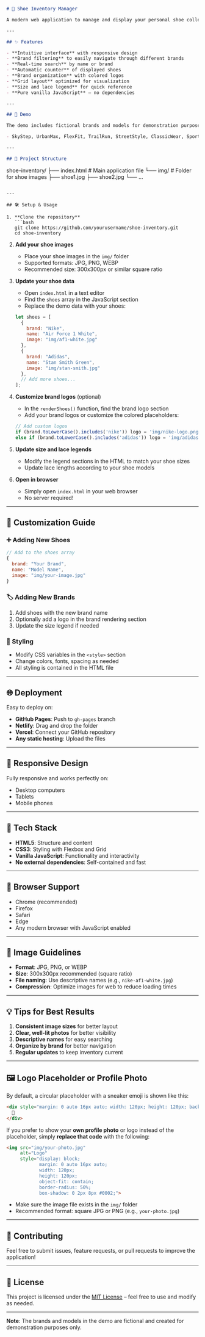 

```markdown
# 👟 Shoe Inventory Manager

A modern web application to manage and display your personal shoe collection. Perfect for collectors, resellers, or anyone who wants to keep track of their footwear in an organized way.

---

## ✨ Features

- **Intuitive interface** with responsive design  
- **Brand filtering** to easily navigate through different brands  
- **Real-time search** by name or brand  
- **Automatic counter** of displayed shoes  
- **Brand organization** with colored logos  
- **Grid layout** optimized for visualization  
- **Size and lace legend** for quick reference  
- **Pure vanilla JavaScript** – no dependencies  

---

## 🚀 Demo

The demo includes fictional brands and models for demonstration purposes:

- SkyStep, UrbanMax, FlexFit, TrailRun, StreetStyle, ClassicWear, SportMax

---

## 📁 Project Structure

```

shoe-inventory/
├── index.html          # Main application file
└── img/               # Folder for shoe images
├── shoe1.jpg
├── shoe2.jpg
└── ...

````

---

## 🛠️ Setup & Usage

1. **Clone the repository**
   ```bash
   git clone https://github.com/yourusername/shoe-inventory.git
   cd shoe-inventory
````

2. **Add your shoe images**

   * Place your shoe images in the `img/` folder
   * Supported formats: JPG, PNG, WEBP
   * Recommended size: 300x300px or similar square ratio

3. **Update your shoe data**

   * Open `index.html` in a text editor
   * Find the `shoes` array in the JavaScript section
   * Replace the demo data with your shoes:

   ```javascript
   let shoes = [
     { 
       brand: "Nike", 
       name: "Air Force 1 White", 
       image: "img/af1-white.jpg" 
     },
     { 
       brand: "Adidas", 
       name: "Stan Smith Green", 
       image: "img/stan-smith.jpg" 
     },
     // Add more shoes...
   ];
   ```

4. **Customize brand logos** (optional)

   * In the `renderShoes()` function, find the brand logo section
   * Add your brand logos or customize the colored placeholders:

   ```javascript
   // Add custom logos
   if (brand.toLowerCase().includes('nike')) logo = 'img/nike-logo.png';
   else if (brand.toLowerCase().includes('adidas')) logo = 'img/adidas-logo.png';
   ```

5. **Update size and lace legends**

   * Modify the legend sections in the HTML to match your shoe sizes
   * Update lace lengths according to your shoe models

6. **Open in browser**

   * Simply open `index.html` in your web browser
   * No server required!

---

## 🎯 Customization Guide

### ➕ Adding New Shoes

```javascript
// Add to the shoes array
{ 
  brand: "Your Brand", 
  name: "Model Name", 
  image: "img/your-image.jpg" 
}
```

### 🏷️ Adding New Brands

1. Add shoes with the new brand name
2. Optionally add a logo in the brand rendering section
3. Update the size legend if needed

### 🎨 Styling

* Modify CSS variables in the `<style>` section
* Change colors, fonts, spacing as needed
* All styling is contained in the HTML file

---

## 🌐 Deployment

Easy to deploy on:

* **GitHub Pages**: Push to `gh-pages` branch
* **Netlify**: Drag and drop the folder
* **Vercel**: Connect your GitHub repository
* **Any static hosting**: Upload the files

---

## 📱 Responsive Design

Fully responsive and works perfectly on:

* Desktop computers
* Tablets
* Mobile phones

---

## 🎨 Tech Stack

* **HTML5**: Structure and content
* **CSS3**: Styling with Flexbox and Grid
* **Vanilla JavaScript**: Functionality and interactivity
* **No external dependencies**: Self-contained and fast

---

## 🔧 Browser Support

* Chrome (recommended)
* Firefox
* Safari
* Edge
* Any modern browser with JavaScript enabled

---

## 📸 Image Guidelines

* **Format**: JPG, PNG, or WEBP
* **Size**: 300x300px recommended (square ratio)
* **File naming**: Use descriptive names (e.g., `nike-af1-white.jpg`)
* **Compression**: Optimize images for web to reduce loading times

---

## 💡 Tips for Best Results

1. **Consistent image sizes** for better layout
2. **Clear, well-lit photos** for better visibility
3. **Descriptive names** for easy searching
4. **Organize by brand** for better navigation
5. **Regular updates** to keep inventory current

---

## 🖼️ Logo Placeholder or Profile Photo

By default, a circular placeholder with a sneaker emoji is shown like this:

```html
<div style="margin: 0 auto 16px auto; width: 120px; height: 120px; background: #000001; border-radius: 50%; box-shadow: 0 2px 8px #0002; display: flex; align-items: center; justify-content: center; color: white; font-size: 24px; font-weight: bold;">
  👟
</div>
```

If you prefer to show your **own profile photo** or logo instead of the placeholder, simply **replace that code** with the following:

```html
<img src="img/your-photo.jpg" 
     alt="Logo" 
     style="display: block; 
            margin: 0 auto 16px auto; 
            width: 120px; 
            height: 120px; 
            object-fit: contain; 
            border-radius: 50%; 
            box-shadow: 0 2px 8px #0002;">
```

* Make sure the image file exists in the `img/` folder
* Recommended format: square JPG or PNG (e.g., `your-photo.jpg`)

---

## 🤝 Contributing

Feel free to submit issues, feature requests, or pull requests to improve the application!

---

## 📄 License

This project is licensed under the [MIT License](LICENSE) – feel free to use and modify as needed.

---

**Note**: The brands and models in the demo are fictional and created for demonstration purposes only.

```

